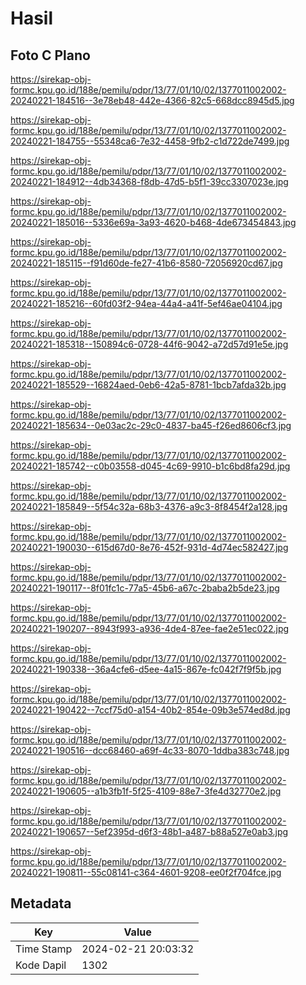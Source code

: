 # Hasil

## Foto C Plano

https://sirekap-obj-formc.kpu.go.id/188e/pemilu/pdpr/13/77/01/10/02/1377011002002-20240221-184516--3e78eb48-442e-4366-82c5-668dcc8945d5.jpg

https://sirekap-obj-formc.kpu.go.id/188e/pemilu/pdpr/13/77/01/10/02/1377011002002-20240221-184755--55348ca6-7e32-4458-9fb2-c1d722de7499.jpg

https://sirekap-obj-formc.kpu.go.id/188e/pemilu/pdpr/13/77/01/10/02/1377011002002-20240221-184912--4db34368-f8db-47d5-b5f1-39cc3307023e.jpg

https://sirekap-obj-formc.kpu.go.id/188e/pemilu/pdpr/13/77/01/10/02/1377011002002-20240221-185016--5336e69a-3a93-4620-b468-4de673454843.jpg

https://sirekap-obj-formc.kpu.go.id/188e/pemilu/pdpr/13/77/01/10/02/1377011002002-20240221-185115--f91d60de-fe27-41b6-8580-72056920cd67.jpg

https://sirekap-obj-formc.kpu.go.id/188e/pemilu/pdpr/13/77/01/10/02/1377011002002-20240221-185216--60fd03f2-94ea-44a4-a41f-5ef46ae04104.jpg

https://sirekap-obj-formc.kpu.go.id/188e/pemilu/pdpr/13/77/01/10/02/1377011002002-20240221-185318--150894c6-0728-44f6-9042-a72d57d91e5e.jpg

https://sirekap-obj-formc.kpu.go.id/188e/pemilu/pdpr/13/77/01/10/02/1377011002002-20240221-185529--16824aed-0eb6-42a5-8781-1bcb7afda32b.jpg

https://sirekap-obj-formc.kpu.go.id/188e/pemilu/pdpr/13/77/01/10/02/1377011002002-20240221-185634--0e03ac2c-29c0-4837-ba45-f26ed8606cf3.jpg

https://sirekap-obj-formc.kpu.go.id/188e/pemilu/pdpr/13/77/01/10/02/1377011002002-20240221-185742--c0b03558-d045-4c69-9910-b1c6bd8fa29d.jpg

https://sirekap-obj-formc.kpu.go.id/188e/pemilu/pdpr/13/77/01/10/02/1377011002002-20240221-185849--5f54c32a-68b3-4376-a9c3-8f8454f2a128.jpg

https://sirekap-obj-formc.kpu.go.id/188e/pemilu/pdpr/13/77/01/10/02/1377011002002-20240221-190030--615d67d0-8e76-452f-931d-4d74ec582427.jpg

https://sirekap-obj-formc.kpu.go.id/188e/pemilu/pdpr/13/77/01/10/02/1377011002002-20240221-190117--8f01fc1c-77a5-45b6-a67c-2baba2b5de23.jpg

https://sirekap-obj-formc.kpu.go.id/188e/pemilu/pdpr/13/77/01/10/02/1377011002002-20240221-190207--8943f993-a936-4de4-87ee-fae2e51ec022.jpg

https://sirekap-obj-formc.kpu.go.id/188e/pemilu/pdpr/13/77/01/10/02/1377011002002-20240221-190338--36a4cfe6-d5ee-4a15-867e-fc042f7f9f5b.jpg

https://sirekap-obj-formc.kpu.go.id/188e/pemilu/pdpr/13/77/01/10/02/1377011002002-20240221-190422--7ccf75d0-a154-40b2-854e-09b3e574ed8d.jpg

https://sirekap-obj-formc.kpu.go.id/188e/pemilu/pdpr/13/77/01/10/02/1377011002002-20240221-190516--dcc68460-a69f-4c33-8070-1ddba383c748.jpg

https://sirekap-obj-formc.kpu.go.id/188e/pemilu/pdpr/13/77/01/10/02/1377011002002-20240221-190605--a1b3fb1f-5f25-4109-88e7-3fe4d32770e2.jpg

https://sirekap-obj-formc.kpu.go.id/188e/pemilu/pdpr/13/77/01/10/02/1377011002002-20240221-190657--5ef2395d-d6f3-48b1-a487-b88a527e0ab3.jpg

https://sirekap-obj-formc.kpu.go.id/188e/pemilu/pdpr/13/77/01/10/02/1377011002002-20240221-190811--55c08141-c364-4601-9208-ee0f2f704fce.jpg


## Metadata

| Key        | Value               |
| ---------- | ------------------- |
| Time Stamp | 2024-02-21 20:03:32 |
| Kode Dapil | 1302                |



